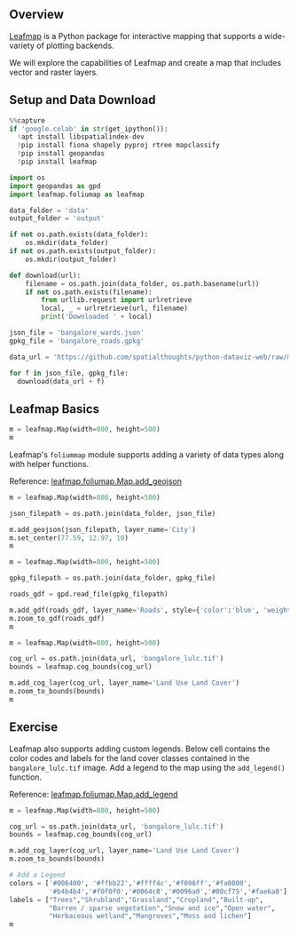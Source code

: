 ## Overview

[Leafmap](https://leafmap.org/) is a Python package for interactive mapping that supports a wide-variety of plotting backends. 

We will explore the capabilities of Leafmap and create a map that includes vector and raster layers.

## Setup and Data Download


```python
%%capture
if 'google.colab' in str(get_ipython()):
  !apt install libspatialindex-dev
  !pip install fiona shapely pyproj rtree mapclassify
  !pip install geopandas
  !pip install leafmap
```


```python
import os
import geopandas as gpd
import leafmap.foliumap as leafmap
```


```python
data_folder = 'data'
output_folder = 'output'

if not os.path.exists(data_folder):
    os.mkdir(data_folder)
if not os.path.exists(output_folder):
    os.mkdir(output_folder)
```


```python
def download(url):
    filename = os.path.join(data_folder, os.path.basename(url))
    if not os.path.exists(filename):
        from urllib.request import urlretrieve
        local, _ = urlretrieve(url, filename)
        print('Downloaded ' + local)

json_file = 'bangalore_wards.json'
gpkg_file = 'bangalore_roads.gpkg'

data_url = 'https://github.com/spatialthoughts/python-dataviz-web/raw/main/data/bangalore/'

for f in json_file, gpkg_file:
  download(data_url + f)

```

## Leafmap Basics


```python
m = leafmap.Map(width=800, height=500)
m
```

Leafmap's `foliummap` module supports adding a variety of data types along with helper functions.

Reference: [leafmap.foliumap.Map.add_geojson](https://leafmap.org/foliumap/#leafmap.foliumap.Map.add_geojson)


```python
m = leafmap.Map(width=800, height=500)

json_filepath = os.path.join(data_folder, json_file)

m.add_geojson(json_filepath, layer_name='City')
m.set_center(77.59, 12.97, 10)
m
```


```python
m = leafmap.Map(width=800, height=500)

gpkg_filepath = os.path.join(data_folder, gpkg_file)

roads_gdf = gpd.read_file(gpkg_filepath)

m.add_gdf(roads_gdf, layer_name='Roads', style={'color':'blue', 'weight':0.5})
m.zoom_to_gdf(roads_gdf)
m
```


```python
m = leafmap.Map(width=800, height=500)

cog_url = os.path.join(data_url, 'bangalore_lulc.tif')
bounds = leafmap.cog_bounds(cog_url)

m.add_cog_layer(cog_url, layer_name='Land Use Land Cover')
m.zoom_to_bounds(bounds)
m
```

## Exercise

Leafmap also supports adding custom legends. Below cell contains the color codes and labels for the land cover classes contained in the `bangalore_lulc.tif` image. Add a legend to the map using the `add_legend()` function.

Reference: [leafmap.foliumap.Map.add_legend](https://leafmap.org/foliumap/#leafmap.foliumap.Map.add_legend)


```python
m = leafmap.Map(width=800, height=500)

cog_url = os.path.join(data_url, 'bangalore_lulc.tif')
bounds = leafmap.cog_bounds(cog_url)

m.add_cog_layer(cog_url, layer_name='Land Use Land Cover')
m.zoom_to_bounds(bounds)

# Add a Legend
colors = ['#006400', '#ffbb22','#ffff4c','#f096ff','#fa0000',
          '#b4b4b4','#f0f0f0','#0064c8','#0096a0','#00cf75','#fae6a0']
labels = ["Trees","Shrubland","Grassland","Cropland","Built-up",
          "Barren / sparse vegetation","Snow and ice","Open water",
          "Herbaceous wetland","Mangroves","Moss and lichen"]
m

```

